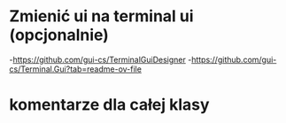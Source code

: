 
# Zmienić ui na terminal ui (opcjonalnie)
 -https://github.com/gui-cs/TerminalGuiDesigner
 -https://github.com/gui-cs/Terminal.Gui?tab=readme-ov-file

# komentarze dla całej klasy
